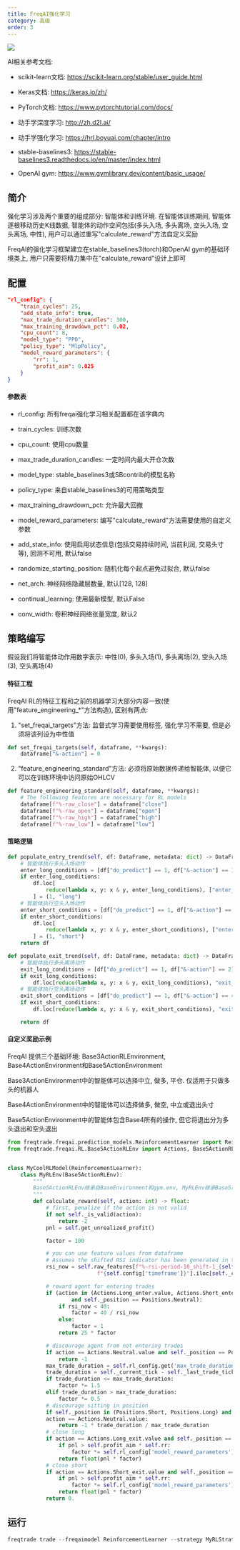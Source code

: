 ```yaml
---
title: FreqAI强化学习
category: 高级
order: 3
---
```


![](../../images/202302281701.png)

AI相关参考文档:

- scikit-learn文档: https://scikit-learn.org/stable/user_guide.html
- Keras文档: https://keras.io/zh/
- PyTorch文档: https://www.pytorchtutorial.com/docs/

- 动手学深度学习: http://zh.d2l.ai/
- 动手学强化学习: https://hrl.boyuai.com/chapter/intro

- stable-baselines3: https://stable-baselines3.readthedocs.io/en/master/index.html
- OpenAI gym: https://www.gymlibrary.dev/content/basic_usage/

## 简介

强化学习涉及两个重要的组成部分: 智能体和训练环境. 在智能体训练期间, 智能体逐根移动历史K线数据, 智能体的动作空间包括(多头入场, 多头离场, 空头入场, 空头离场, 中性), 用户可以通过重写"calculate_reward"方法自定义奖励

FreqAI的强化学习框架建立在stable_baselines3(torch)和OpenAI gym的基础环境类上, 用户只需要将精力集中在"calculate_reward"设计上即可


## 配置

```json
"rl_config": {
    "train_cycles": 25,
    "add_state_info": true,
    "max_trade_duration_candles": 300,
    "max_training_drawdown_pct": 0.02,
    "cpu_count": 8,
    "model_type": "PPO",
    "policy_type": "MlpPolicy",
    "model_reward_parameters": {
        "rr": 1,
        "profit_aim": 0.025
    }
}
```

#### 参数表

- rl_config: 所有freqai强化学习相关配置都在该字典内
- train_cycles: 训练次数
- cpu_count: 使用cpu数量
- max_trade_duration_candles: 一定时间内最大开仓次数
- model_type: stable_baselines3或SBcontrib的模型名称 
- policy_type: 来自stable_baselines3的可用策略类型
- max_training_drawdown_pct: 允许最大回撤
- model_reward_parameters: 编写"calculate_reward"方法需要使用的自定义参数
- add_state_info: 使用启用状态信息(包括交易持续时间, 当前利润, 交易头寸等), 回测不可用, 默认false
- randomize_starting_position: 随机化每个起点避免过拟合, 默认false

- net_arch: 神经网络隐藏层数量, 默认[128, 128]
- continual_learning: 使用最新模型, 默认False
- conv_width: 卷积神经网络张量宽度, 默认2

## 策略编写

假设我们将智能体动作用数字表示: 中性(0), 多头入场(1), 多头离场(2), 空头入场(3), 空头离场(4)

#### 特征工程

FreqAI RL的特征工程和之前的机器学习大部分内容一致(使用"feature_engineering_*"方法构造), 区别有两点:

1. "set_freqai_targets"方法: 监督式学习需要使用标签, 强化学习不需要, 但是必须将该列设为中性值

```python
def set_freqai_targets(self, dataframe, **kwargs):
    dataframe["&-action"] = 0
```

2. "feature_engineering_standard"方法: 必须将原始数据传递给智能体, 以便它可以在训练环境中访问原始OHLCV

```python
def feature_engineering_standard(self, dataframe, **kwargs):
    # The following features are necessary for RL models
    dataframe[f"%-raw_close"] = dataframe["close"]
    dataframe[f"%-raw_open"] = dataframe["open"]
    dataframe[f"%-raw_high"] = dataframe["high"]
    dataframe[f"%-raw_low"] = dataframe["low"]
```

#### 策略逻辑

```python
def populate_entry_trend(self, df: DataFrame, metadata: dict) -> DataFrame:
    # 智能体执行多头入场动作
    enter_long_conditions = [df["do_predict"] == 1, df["&-action"] == 1]
    if enter_long_conditions:
        df.loc[
            reduce(lambda x, y: x & y, enter_long_conditions), ["enter_long", "enter_tag"]
        ] = (1, "long")
    # 智能体执行空头入场动作
    enter_short_conditions = [df["do_predict"] == 1, df["&-action"] == 3]
    if enter_short_conditions:
        df.loc[
            reduce(lambda x, y: x & y, enter_short_conditions), ["enter_short", "enter_tag"]
        ] = (1, "short")
    return df

def populate_exit_trend(self, df: DataFrame, metadata: dict) -> DataFrame:
    # 智能体执行多头离场动作
    exit_long_conditions = [df["do_predict"] == 1, df["&-action"] == 2]
    if exit_long_conditions:
        df.loc[reduce(lambda x, y: x & y, exit_long_conditions), "exit_long"] = 1
    # 智能体执行空头离场动作
    exit_short_conditions = [df["do_predict"] == 1, df["&-action"] == 4]
    if exit_short_conditions:
        df.loc[reduce(lambda x, y: x & y, exit_short_conditions), "exit_short"] = 1

    return df
```

#### 自定义奖励示例

FreqAI 提供三个基础环境: Base3ActionRLEnvironment, Base4ActionEnvironment和Base5ActionEnvironment

Base3ActionEnvironment中的智能体可以选择中立, 做多, 平仓. 仅适用于只做多头的机器人

Base4ActionEnvironment中的智能体可以选择做多, 做空, 中立或退出头寸

Base5ActionEnvironment中的智能体包含Base4所有的操作, 但它将退出分为多头退出和空头退出

```python
from freqtrade.freqai.prediction_models.ReinforcementLearner import ReinforcementLearner
from freqtrade.freqai.RL.Base5ActionRLEnv import Actions, Base5ActionRLEnv, Positions


class MyCoolRLModel(ReinforcementLearner):
    class MyRLEnv(Base5ActionRLEnv):
        """
        Base5ActionRLEnv继承自BaseEnvironment和gym.env, MyRLEnv继承Base5后可重写 calculate_reward 方法
        """
        def calculate_reward(self, action: int) -> float:
            # first, penalize if the action is not valid
            if not self._is_valid(action):
                return -2
            pnl = self.get_unrealized_profit()

            factor = 100

            # you can use feature values from dataframe
            # Assumes the shifted RSI indicator has been generated in the strategy.
            rsi_now = self.raw_features[f"%-rsi-period-10_shift-1_{self.pair}_"
                            f"{self.config['timeframe']}"].iloc[self._current_tick]

            # reward agent for entering trades
            if (action in (Actions.Long_enter.value, Actions.Short_enter.value)
                    and self._position == Positions.Neutral):
                if rsi_now < 40:
                    factor = 40 / rsi_now
                else:
                    factor = 1
                return 25 * factor

            # discourage agent from not entering trades
            if action == Actions.Neutral.value and self._position == Positions.Neutral:
                return -1
            max_trade_duration = self.rl_config.get('max_trade_duration_candles', 300)
            trade_duration = self._current_tick - self._last_trade_tick
            if trade_duration <= max_trade_duration:
                factor *= 1.5
            elif trade_duration > max_trade_duration:
                factor *= 0.5
            # discourage sitting in position
            if self._position in (Positions.Short, Positions.Long) and \
            action == Actions.Neutral.value:
                return -1 * trade_duration / max_trade_duration
            # close long
            if action == Actions.Long_exit.value and self._position == Positions.Long:
                if pnl > self.profit_aim * self.rr:
                    factor *= self.rl_config['model_reward_parameters'].get('win_reward_factor', 2)
                return float(pnl * factor)
            # close short
            if action == Actions.Short_exit.value and self._position == Positions.Short:
                if pnl > self.profit_aim * self.rr:
                    factor *= self.rl_config['model_reward_parameters'].get('win_reward_factor', 2)
                return float(pnl * factor)
            return 0.
```

## 运行

```python
freqtrade trade --freqaimodel ReinforcementLearner --strategy MyRLStrategy --config config.json
```
